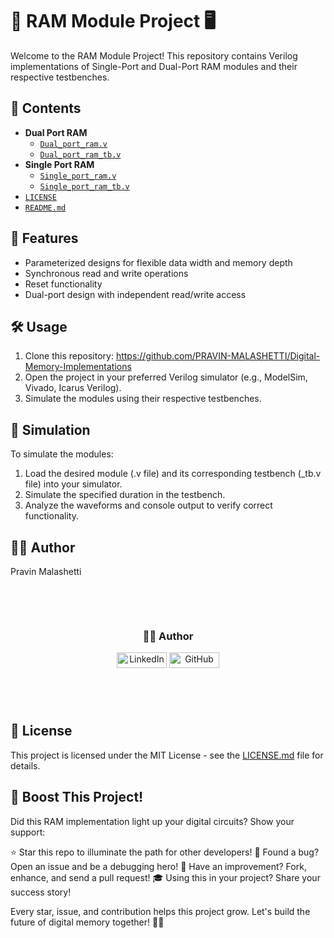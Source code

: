 # 🧠 RAM Module Project 🖥️

Welcome to the RAM Module Project! This repository contains Verilog implementations of Single-Port and Dual-Port RAM modules and their respective testbenches.

## 📁 Contents

- **Dual Port RAM**
  - [`Dual_port_ram.v`](./Dual%20port%20ram/Dual_port_ram.v)
  - [`Dual_port_ram_tb.v`](./Dual%20port%20ram/Dual_port_ram_tb.v)
- **Single Port RAM**
  - [`Single_port_ram.v`](./Single%20port%20ram/Single_port_ram.v)
  - [`Single_port_ram_tb.v`](./Single%20port%20ram/Single_port_ram_tb.v)
- [`LICENSE`](./LICENSE)
- [`README.md`](./README.md)


## 🚀 Features

- Parameterized designs for flexible data width and memory depth
- Synchronous read and write operations
- Reset functionality
- Dual-port design with independent read/write access

## 🛠️ Usage

1. Clone this repository: https://github.com/PRAVIN-MALASHETTI/Digital-Memory-Implementations
2. Open the project in your preferred Verilog simulator (e.g., ModelSim, Vivado, Icarus Verilog).
3. Simulate the modules using their respective testbenches.

## 🧪 Simulation

To simulate the modules:

1. Load the desired module (.v file) and its corresponding testbench (_tb.v file) into your simulator.
2. Simulate the specified duration in the testbench.
3. Analyze the waveforms and console output to verify correct functionality.

## 👨‍💻 Author

Pravin Malashetti

<div style="text-align: center; margin: 85px;">
    <h3>👨‍💻 Author</h3>
    <a href="https://www.linkedin.com/in/pravin-m-403564308/" style="text-decoration: none;">
        <img src="https://img.shields.io/badge/-LinkedIn-blue?style=flat-square&logo=Linkedin&logoColor=white" alt="LinkedIn" style="width: 80px; height: 25px;"/>
    </a>
    <a href="https://github.com/PRAVIN-MALASHETTI/Digital-Memory-Implementations" style="text-decoration: none;">
        <img src="https://img.shields.io/badge/-GitHub-black?style=flat-square&logo=github&logoColor=white" alt="GitHub" style="width: 80px; height: 25px;"/>
    </a>
</div>


## 📜 License

This project is licensed under the MIT License - see the [LICENSE.md](LICENSE.md) file for details.

## 🚀 Boost This Project!

Did this RAM implementation light up your digital circuits? Show your support:

⭐ Star this repo to illuminate the path for other developers!
🐛 Found a bug? Open an issue and be a debugging hero!
🔧 Have an improvement? Fork, enhance, and send a pull request!
🎓 Using this in your project? Share your success story!

Every star, issue, and contribution helps this project grow. 
Let's build the future of digital memory together! 💾✨
